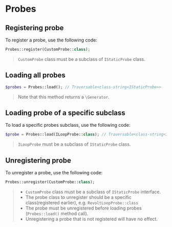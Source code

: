 # Probes

## Registering probe
To register a probe, use the following code:
```php
Probes::register(CustomProbe::class); 
```

> `CustomProbe` class must be a subclass of `IStaticProbe` class.

## Loading all probes

```php
$probes = Probes::load(); // Traversable<class-string<IStaticProbe>>
```
> Note that this method returns a `\Generator`.

## Loading probe of a specific subclass

To load a specific probes subclass, use the following code:

```php
$probe = Probes::load(ILoopProbe::class); // Traversable<class-string<ILoopProbe>>
```
> `ILoopProbe` must be a subclass of `IStaticProbe` class.

## Unregistering probe

To unregister a probe, use the following code:

```php
Probes::unregister(CustomProbe::class);
```
> - `CustomProbe` class must be a subclass of `IStaticProbe` interface.
> - The probe class to unregister should be a specific class(registered earlier), e.g. `RevoltLoopProbe::class`
> - The probe must be unregistered before loading probes (`Probes::load()` method call).
> - Unregistering a probe that is not registered will have no effect.
